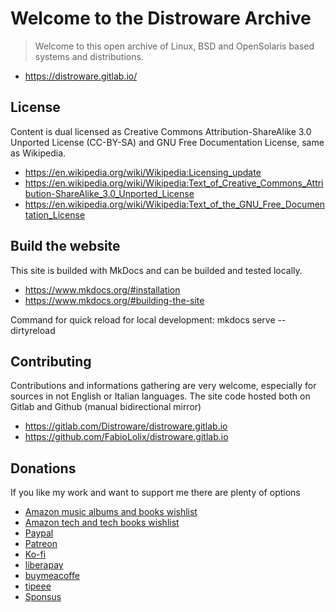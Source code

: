 # Welcome to the Distroware Archive

> Welcome to this open archive of Linux, BSD and OpenSolaris based systems and distributions.

* https://distroware.gitlab.io/

## License

Content is dual licensed as Creative Commons Attribution-ShareAlike 3.0 Unported License (CC-BY-SA) and GNU Free Documentation License, same as Wikipedia.

* <https://en.wikipedia.org/wiki/Wikipedia:Licensing_update>
* <https://en.wikipedia.org/wiki/Wikipedia:Text_of_Creative_Commons_Attribution-ShareAlike_3.0_Unported_License>
* <https://en.wikipedia.org/wiki/Wikipedia:Text_of_the_GNU_Free_Documentation_License>

## Build the website

This site is builded with MkDocs and can be builded and tested locally.

* <https://www.mkdocs.org/#installation>
* <https://www.mkdocs.org/#building-the-site>

Command for quick reload for local development: mkdocs serve --dirtyreload

## Contributing

Contributions and informations gathering are very welcome, especially for sources in not English or Italian languages.
The site code hosted both on Gitlab and Github (manual bidirectional mirror)

* <https://gitlab.com/Distroware/distroware.gitlab.io>
* <https://github.com/FabioLolix/distroware.gitlab.io>

## Donations

If you like my work and want to support me there are plenty of options

* [Amazon music albums and books wishlist](https://www.amazon.it/hz/wishlist/genericItemsPage/1B3WOU9V1XABK)
* [Amazon tech and tech books wishlist](https://www.amazon.it/hz/wishlist/genericItemsPage/3KNKDV2T0WC3U)
* [Paypal](https://www.paypal.com/donate?hosted_button_id=NJT3H9QXE4TWU)
* [Patreon](https://www.patreon.com/FabioLolix)
* [Ko-fi](https://ko-fi.com/fabiololix)
* [liberapay](https://liberapay.com/FabioLolix)
* [buymeacoffe](https://www.buymeacoffee.com/FabioLoli)
* [tipeee](https://en.tipeee.com/fabiololix)
* [Sponsus](https://sponsus.org/u/fabiololix)






